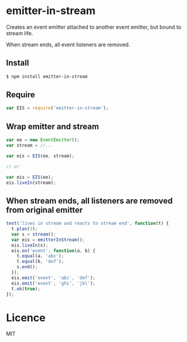 # emitter-in-stream

Creates an event emitter attached to another event emitter, but bound to stream life.

When stream ends, all event listeners are removed.

## Install

```bash
$ npm install emitter-in-stream
```

## Require

```javascript
var EIS = require('emitter-in-stream');
```

## Wrap emitter and stream

```javascript
var ee = new EventEmitter();
var stream = //...

var eis = EIS(ee, stream);

// or

var eis = EIS(ee);
eis.liveIn(stream);
```

## When stream ends, all listeners are removed from original emitter

```javascript
test('lives in stream and reacts to stream end', function(t) {
  t.plan(3);
  var s = stream();
  var eis = emitterInStream();
  eis.liveIn(s);
  eis.on('event', function(a, b) {
    t.equal(a, 'abc');
    t.equal(b, 'def');
    s.end();
  });
  eis.emit('event', 'abc', 'def');
  eis.emit('event', 'ghi', 'jkl');
  t.ok(true);
});
```

# Licence

MIT